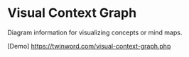 # Visual Context Graph
Diagram information for visualizing concepts or mind maps.

[Demo]
https://twinword.com/visual-context-graph.php
